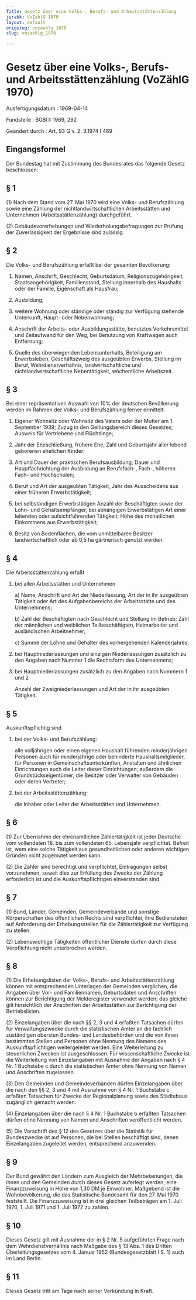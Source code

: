 ```yaml
---
Title: Gesetz über eine Volks-, Berufs- und Arbeitsstättenzählung
jurabk: VoZählG 1970
layout: default
origslug: vozaehlg_1970
slug: vozaehlg_1970

---
```


# Gesetz über eine Volks-, Berufs- und Arbeitsstättenzählung (VoZählG 1970)

Ausfertigungsdatum
:   1969-04-14

Fundstelle
:   BGBl I: 1969, 292

Geändert durch
:   Art. 93 G v. 2. 3.1974 I 469


## Eingangsformel

Der Bundestag hat mit Zustimmung des Bundesrates das folgende Gesetz
beschlossen:


## § 1

(1) Nach dem Stand vom 27. Mai 1970 wird eine Volks- und Berufszählung
sowie eine Zählung der nichtlandwirtschaftlichen Arbeitsstätten und
Unternehmen (Arbeitsstättenzählung) durchgeführt.

(2) Gebäudevorerhebungen und Wiederholungsbefragungen zur Prüfung der
Zuverlässigkeit der Ergebnisse sind zulässig.


## § 2

Die Volks- und Berufszählung erfaßt bei der gesamten Bevölkerung:

1.  Namen, Anschrift, Geschlecht, Geburtsdatum, Religionszugehörigkeit,
    Staatsangehörigkeit, Familienstand, Stellung innerhalb des Haushalts
    oder der Familie, Eigenschaft als Hausfrau;


2.  Ausbildung;


3.  weitere Wohnung oder ständige oder ständig zur Verfügung stehende
    Unterkunft, Haupt- oder Nebenwohnung;


4.  Anschrift der Arbeits- oder Ausbildungsstätte, benutztes
    Verkehrsmittel und Zeitaufwand für den Weg, bei Benutzung von
    Kraftwagen auch Entfernung;


5.  Quelle des überwiegenden Lebensunterhalts, Beteiligung am
    Erwerbsleben, Geschäftszweig des ausgeübten Erwerbs, Stellung im
    Beruf, Wehrdienstverhältnis, landwirtschaftliche und
    nichtlandwirtschaftliche Nebentätigkeit, wöchentliche Arbeitszeit.





## § 3

Bei einer repräsentativen Auswahl von 10% der deutschen Bevölkerung
werden im Rahmen der Volks- und Berufszählung ferner ermittelt:

1.  Eigener Wohnsitz oder Wohnsitz des Vaters oder der Mutter am 1.
    September 1939; Zuzug in den Geltungsbereich dieses Gesetzes; Ausweis
    für Vertriebene und Flüchtlinge;


2.  Jahr der Eheschließung, frühere Ehe, Zahl und Geburtsjahr aller lebend
    geborenen ehelichen Kinder;


3.  Art und Dauer der praktischen Berufsausbildung; Dauer und
    Hauptfachrichtung der Ausbildung an Berufsfach-, Fach-, höheren Fach-
    und Hochschulen;


4.  Beruf und Art der ausgeübten Tätigkeit, Jahr des Ausscheidens aus
    einer früheren Erwerbstätigkeit;


5.  bei selbständigen Erwerbstätigen Anzahl der Beschäftigten sowie der
    Lohn- und Gehaltsempfänger, bei abhängigen Erwerbstätigen Art einer
    leitenden oder aufsichtführenden Tätigkeit; Höhe des monatlichen
    Einkommens aus Erwerbstätigkeit;


6.  Besitz von Bodenflächen, die vom unmittelbaren Besitzer
    landwirtschaftlich oder ab 0,5 ha gärtnerisch genutzt werden.





## § 4

Die Arbeitsstättenzählung erfaßt

1.  bei allen Arbeitsstätten und Unternehmen

    a)  Name, Anschrift und Art der Niederlassung, Art der in ihr ausgeübten
        Tätigkeit oder Art des Aufgabenbereichs der Arbeitsstätte und des
        Unternehmens;


    b)  Zahl der Beschäftigten nach Geschlecht und Stellung im Betrieb; Zahl
        der männlichen und weiblichen Teilbeschäftigten, Heimarbeiter und
        ausländischen Arbeitnehmer;


    c)  Summe der Löhne und Gehälter des vorhergehenden Kalenderjahres;





2.  bei Hauptniederlassungen und einzigen Niederlassungen zusätzlich zu
    den Angaben nach Nummer 1 die Rechtsform des Unternehmens;


3.  bei Hauptniederlassungen zusätzlich zu den Angaben nach Nummern 1 und
    2

    Anzahl der Zweigniederlassungen und Art der in ihr ausgeübten
    Tätigkeit.





## § 5

Auskunftspflichtig sind

1.  bei der Volks- und Berufszählung:

    alle volljährigen oder einen eigenen Haushalt führenden minderjährigen
    Personen auch für minderjährige oder behinderte Haushaltsmitglieder,
    für Personen in Gemeinschaftsunterkünften, Anstalten und ähnlichen
    Einrichtungen auch die Leiter dieser Einrichtungen; außerdem die
    Grundstückseigentümer, die Besitzer oder Verwalter von Gebäuden oder
    deren Vertreter;


2.  bei der Arbeitsstättenzählung:

    die Inhaber oder Leiter der Arbeitsstätten und Unternehmen.





## § 6

(1) Zur Übernahme der ehrenamtlichen Zählertätigkeit ist jeder
Deutsche vom vollendeten 18. bis zum vollendeten 65. Lebensjahr
verpflichtet. Befreit ist, wem eine solche Tätigkeit aus
gesundheitlichen oder anderen wichtigen Gründen nicht zugemutet werden
kann.

(2) Die Zähler sind berechtigt und verpflichtet, Eintragungen selbst
vorzunehmen, soweit dies zur Erfüllung des Zwecks der Zählung
erforderlich ist und die Auskunftspflichtigen einverstanden sind.


## § 7

(1) Bund, Länder, Gemeinden, Gemeindeverbände und sonstige
Körperschaften des öffentlichen Rechts sind verpflichtet, ihre
Bediensteten auf Anforderung der Erhebungsstellen für die
Zählertätigkeit zur Verfügung zu stellen.

(2) Lebenswichtige Tätigkeiten öffentlicher Dienste dürfen durch diese
Verpflichtung nicht unterbrochen werden.


## § 8

(1) Die Erhebungslisten der Volks-, Berufs- und Arbeitsstättenzählung
können mit entsprechenden Unterlagen der Gemeinden verglichen, die
Angaben über Vor- und Familiennamen, Geburtsdaten und Anschriften
können zur Berichtigung der Melderegister verwendet werden; das
gleiche gilt hinsichtlich der Anschriften der Arbeitsstätten zur
Berichtigung der Betriebslisten.

(2) Einzelangaben über die nach §§ 2, 3 und 4 erfaßten Tatsachen
dürfen für Verwaltungszwecke durch die statistischen Ämter an die
fachlich zuständigen obersten Bundes- und Landesbehörden und die von
ihnen bestimmten Stellen und Personen ohne Nennung des Namens des
Auskunftspflichtigen weitergeleitet werden. Eine Weiterleitung zu
steuerlichen Zwecken ist ausgeschlossen. Für wissenschaftliche Zwecke
ist die Weiterleitung von Einzelangaben mit Ausnahme der Angaben nach
§ 4 Nr. 1 Buchstabe c durch die statistischen Ämter ohne Nennung von
Namen und Anschriften zugelassen.

(3) Den Gemeinden und Gemeindeverbänden dürfen Einzelangaben über die
nach den §§ 2, 3 und 4 mit Ausnahme von § 4 Nr. 1 Buchstabe c erfaßten
Tatsachen für Zwecke der Regionalplanung sowie des Städtebaus
zugänglich gemacht werden.

(4) Einzelangaben über die nach § 4 Nr. 1 Buchstabe b erfaßten
Tatsachen dürfen ohne Nennung von Namen und Anschriften veröffentlicht
werden.

(5) Die Vorschrift des § 12 des Gesetzes über die Statistik für
Bundeszwecke ist auf Personen, die bei Stellen beschäftigt sind, denen
Einzelangaben zugeleitet werden, entsprechend anzuwenden.


## § 9

Der Bund gewährt den Ländern zum Ausgleich der Mehrbelastungen, die
ihnen und den Gemeinden durch dieses Gesetz auferlegt werden, eine
Finanzzuweisung in Höhe von 1,30 DM je Einwohner. Maßgebend ist die
Wohnbevölkerung, die das Statistische Bundesamt für den 27. Mai 1970
feststellt. Die Finanzzuweisung ist in drei gleichen Teilbeträgen am
1\. Juli 1970, 1. Juli 1971 und 1. Juli 1972 zu zahlen.


## § 10

Dieses Gesetz gilt mit Ausnahme der in § 2 Nr. 5 aufgeführten Frage
nach dem Wehrdienstverhältnis nach Maßgabe des § 13 Abs. 1 des Dritten
Überleitungsgesetzes vom 4. Januar 1952 (Bundesgesetzblatt I S. 1)
auch im Land Berlin.


## § 11

Dieses Gesetz tritt am Tage nach seiner Verkündung in Kraft.


